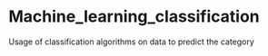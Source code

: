 # Machine_learning_classification
Usage of classification algorithms on data to predict the category
